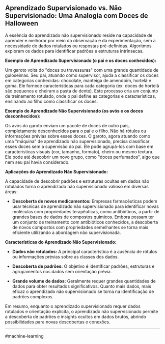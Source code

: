 ## Aprendizado Supervisionado vs. Não Supervisionado: Uma Analogia com Doces de Halloween

A essência do aprendizado não supervisionado reside na capacidade de aprender e melhorar por meio da observação e da experimentação, sem a necessidade de dados rotulados ou respostas pré-definidas. Algoritmos exploram os dados para identificar padrões e estruturas intrínsecas.

**Exemplo de Aprendizado Supervisionado (o pai e os doces conhecidos):**

Um garoto volta do "doces ou travessuras" com uma grande quantidade de guloseimas. Seu pai, atuando como supervisor, ajuda a classificar os doces em categorias conhecidas: chocolate, manteiga de amendoim, hortelã e goma. Ele fornece características para cada categoria (ex: doces de hortelã são pequenos e cheiram a pasta de dente). Este processo cria um conjunto de treinamento rotulado, onde o pai define as categorias e características, ensinando ao filho como classificar os doces.

**Exemplo de Aprendizado Não Supervisionado (os avós e os doces desconhecidos):**

Os avós do garoto enviam um pacote de doces de outro país, completamente desconhecidos para o pai e o filho. Não há rótulos ou informações prévias sobre esses doces. O garoto, agora atuando como uma "máquina" de aprendizado não supervisionado, precisa classificar esses doces sem a supervisão do pai. Ele pode agrupá-los com base em características visuais (cor, tamanho, formato), cheiro ou mesmo textura. Ele pode até descobrir um novo grupo, como "doces perfumados", algo que nem seu pai havia considerado.

**Aplicações do Aprendizado Não Supervisionado:**

A capacidade de descobrir padrões e estruturas ocultas em dados não rotulados torna o aprendizado não supervisionado valioso em diversas áreas:

- **Descoberta de novos medicamentos:** Empresas farmacêuticas podem usar técnicas de aprendizado não supervisionado para identificar novas moléculas com propriedades terapêuticas, como antibióticos, a partir de grandes bases de dados de compostos químicos. Embora possam ter um conjunto de treinamento com antibióticos conhecidos, a descoberta de novos compostos com propriedades semelhantes se torna mais eficiente utilizando a abordagem não supervisionada.
    

**Características do Aprendizado Não Supervisionado:**

- **Dados não rotulados:** A principal característica é a ausência de rótulos ou informações prévias sobre as classes dos dados.
    
- **Descoberta de padrões:** O objetivo é identificar padrões, estruturas e agrupamentos nos dados sem orientação prévia.
    
- **Grande volume de dados:** Geralmente requer grandes quantidades de dados para obter resultados significativos. Quanto mais dados, mais eficaz o aprendizado não supervisionado se torna na identificação de padrões complexos.
    

Em resumo, enquanto o aprendizado supervisionado requer dados rotulados e orientação explícita, o aprendizado não supervisionado permite a descoberta de padrões e insights ocultos em dados brutos, abrindo possibilidades para novas descobertas e conexões.

---
#machine-learning 